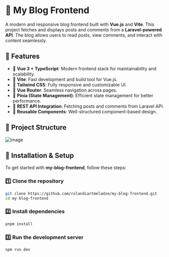 # 📝 My Blog Frontend

A modern and responsive blog frontend built with **Vue.js** and **Vite**. This project fetches and displays posts and comments from a **Laravel-powered API**. The blog allows users to read posts, view comments, and interact with content seamlessly.

## 🌟 Features
- 🔹 **Vue 3 + TypeScript**: Modern frontend stack for maintainability and scalability.
- 🔹 **Vite**: Fast development and build tool for Vue.js.
- 🔹 **Tailwind CSS**: Fully responsive and customizable UI.
- 🔹 **Vue Router**: Seamless navigation across pages.
- 🔹 **Pinia (State Management)**: Efficient state management for better performance.
- 🔹 **REST API Integration**: Fetching posts and comments from Laravel API.
- 🔹 **Reusable Components**: Well-structured component-based design.

## 📂 Project Structure

![image](https://github.com/user-attachments/assets/5603da8d-0605-44d0-89f9-123e5a2b052e)



    
## 🚀 Installation & Setup
To get started with **my-blog-frontend**, follow these steps:

### 1️⃣ Clone the repository
```sh
git clone https://github.com/rolandiartmeladze/my-blog-frontend.git
cd my-blog-frontend
```

### 2️⃣ Install dependencies
```sh
pnpm install
```

### 3️⃣ Run the development server
```sh
npm run dev

```
